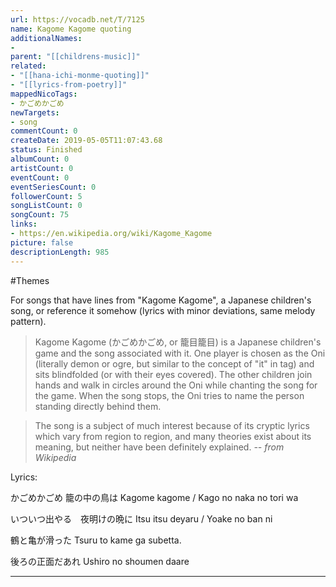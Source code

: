 ```yaml
---
url: https://vocadb.net/T/7125
name: Kagome Kagome quoting
additionalNames: 
- 
parent: "[[childrens-music]]"
related:
- "[[hana-ichi-monme-quoting]]"
- "[[lyrics-from-poetry]]"
mappedNicoTags:
- かごめかごめ
newTargets:
- song
commentCount: 0
createDate: 2019-05-05T11:07:43.68
status: Finished
albumCount: 0
artistCount: 0
eventCount: 0
eventSeriesCount: 0
followerCount: 5
songListCount: 0
songCount: 75
links: 
- https://en.wikipedia.org/wiki/Kagome_Kagome
picture: false
descriptionLength: 985
---
```


#Themes

For songs that have lines from "Kagome Kagome", a Japanese children's song, or reference it somehow (lyrics with minor deviations, same melody pattern).

>Kagome Kagome (かごめかごめ, or 籠目籠目) is a Japanese children's game and the song associated with it. One player is chosen as the Oni (literally demon or ogre, but similar to the concept of "it" in tag) and sits blindfolded (or with their eyes covered). The other children join hands and walk in circles around the Oni while chanting the song for the game. When the song stops, the Oni tries to name the person standing directly behind them.

>The song is a subject of much interest because of its cryptic lyrics which vary from region to region, and many theories exist about its meaning, but neither have been definitely explained.
_-- from Wikipedia_

Lyrics:

かごめかごめ 籠の中の鳥は
Kagome kagome / Kago no naka no tori wa

いついつ出やる　夜明けの晩に
Itsu itsu deyaru / Yoake no ban ni

鶴と亀が滑った
Tsuru to kame ga subetta.

後ろの正面だあれ
Ushiro no shoumen daare

---

